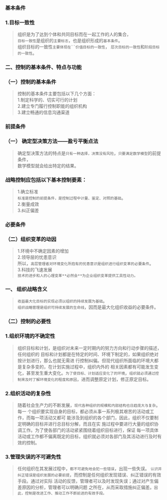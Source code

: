 ### 基本条件
### 1.目标一致性
>   组织是为了达到个体和共同目标而在一起工作的人的集合，        
`目标一致性`是组织的`主要标志`，也是组织形成的`基本条件`。        
组织目标的一致性`主要体现在``价值目标的一致性`， `层次目标的一致性`和`阶段目标的一致性`。

### 二、控制的基本条件、特点与功能
### （一）控制的基本条件
>   控制的基本条件主要包括以下几个方面：          
    1.制定科学的、切实可行的计划          
    2.建立专门履行控制职能的组织机构          
    3.建立畅通的信息沟通渠道          
          
### 前提条件
### （一） 确定型决策方法——盈亏平衡点法
>   确定型决策方法的特点是`只有一种选择，决策没有风险`，`只要满足数学模型`的前提条件，      
数学模型就会给出特定的结果。

### 战略控制应包括以下基本控制要素：
>   1.确立标准         
        `标准是控制的前提条件，是控制过程中计量、鉴定、对照的基础`。         
    2.衡量成效         
    3.纠正偏差         

### 必要条件
### （二）组织变革的动因
>   1.环境中不确定因素的增加        
    2.领导层的忧患意识        
        所以，`高层管理者对环境变化所抱有的忧患意识是组织进行组织变革的必要条件`。                 
    3.科技的飞速发展        
    `技术的进步和人的心理变革**必然会**为企业组织变革提供工具性动力。`            

### 一、 组织战略含义
>   `收益最大化目标的实现必须以组织的持续发展为基础`。     
`组织战略管理是组织可持续发展的生命线`，因而是最大化组织收益的必要条件。            

### （二）控制的必要性
### 1.组织环境的不确定性
>   组织目标和计划，是组织对未来一定时期内的努力方向和行动步骤的描述，任何组织的
目标和计划都是在特定的时间、环境下制定的，如果组织绝对按计划进行，那么也就无需进
行控制纠偏。但现代组织所面临的环境大都是复杂多变的，在计划实施过程中，组织内外的
相关因素都有可能发生变化，甚至发生重大变化。`为了使目标、计划适应变化了的环境`，`组织就必须通过控制来及时了解环境变化的程度和原因`，进而调整原定计划，修正原定目标。

### 2.组织活动的复杂性
>   随着社会生产力的不断发展，`现代各种组织的规模和内部结构也日趋庞大与复杂`。每一
个组织要实现自身的目标，都必须从事一系列极其艰苦的活动或工作，而每一项活动又都可
能涉及到组织的各个部门，因此，组织不仅要制定明确的目标并进行总目标分解，而且在实
施过程中要进行大量的组织协调工作。为了使各部门的活动紧紧围绕着组织目标进行，保证
每一项具体活动或工作都不偏离既定的目标，组织就必须对各部门及其活动进行及时有效的控制。

### 3.管理失误的不可避免性
>   任何组织在其发展过程中，`都不可避免地会犯一些错误`，出现一些失误。
`认识并纠正错误是组织发展的必要前提`，而控制是任何组织发现错误、纠正错误的有效手段。通过对实际
活动的反馈，管理者可以及时发现失误；通过对产生偏差原因的分析，管理者可以明确问题
之所在，从而采取措施纠正偏差。`因此，控制是改进工作、推动工作不断前进的有效手段。`










